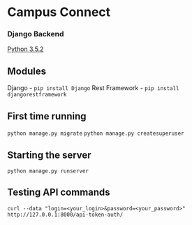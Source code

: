 # Campus Connect 
### Django Backend

[Python 3.5.2](https://www.python.org/downloads/release/python-352/)
## Modules
Django - `pip install Django` 
Rest Framework - `pip install djangorestframework`

## First time running
`python manage.py migrate` 
`python manage.py createsuperuser`

## Starting the server
`python manage.py runserver`

## Testing API commands
`curl --data "login=<your_login>&password=<your_password>"  http://127.0.0.1:8000/api-token-auth/`
